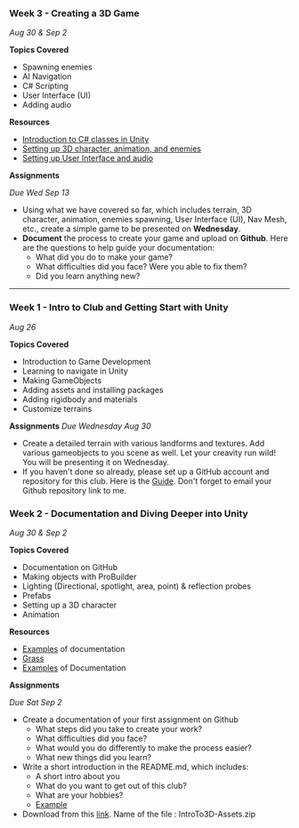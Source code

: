 ### Week 3 - Creating a 3D Game
*Aug 30 & Sep 2*

**Topics Covered**
* Spawning enemies
* AI Navigation
* C# Scripting
* User Interface (UI)
* Adding audio

**Resources**
* [Introduction to C# classes in Unity](https://www.youtube.com/watch?v=odKtPBsyFnw)
* [Setting up 3D character, animation, and enemies](https://drive.google.com/file/d/1YMbEmFWQQtYhRnxtFm2iKtCs-lJPoblT/view?usp=share_link)
* [Setting up User Interface and audio](https://drive.google.com/file/d/1MVRGakUf1B1naQe3dSPSdRV1R4PkA9eE/view?usp=share_link)

**Assignments** 

*Due Wed Sep 13*

- Using what we have covered so far, which includes terrain, 3D character, animation, enemies spawning, User Interface (UI), Nav Mesh, etc., create a simple game to be presented on **Wednesday**. 
- **Document** the process to create your game and upload on **Github**. Here are the questions to help guide your documentation:
    - What did you do to make your game?
    - What difficulties did you face? Were you able to fix them?
    - Did you learn anything new? 
---

### Week 1 - Intro to Club and Getting Start with Unity
*Aug 26*

**Topics Covered**
* Introduction to Game Development
* Learning to navigate in Unity
* Making GameObjects
* Adding assets and installing packages
* Adding rigidbody and materials
* Customize terrains

**Assignments** *Due Wednesday Aug 30*
* Create a detailed terrain with various landforms and textures. Add various gameobjects to you scene as well. Let your creavity run wild! You will be presenting it on Wednesday.
* If you haven't done so already, please set up a GitHub account and repository for this club. Here is the [Guide](prep.md). Don't forget to email your Github repository link to me.

### Week 2 - Documentation and Diving Deeper into Unity
*Aug 30 & Sep 2*

**Topics Covered**
* Documentation on GitHub
* Making objects with ProBuilder
* Lighting (Directional, spotlight, area, point) & reflection probes
* Prefabs
* Setting up a 3D character
* Animation

**Resources**
* [Examples](https://alternaterealities.nyuadim.com/category/spring-2021/) of documentation
* [Grass](https://assetstore.unity.com/packages/2d/textures-materials/nature/grass-flowers-pack-free-138810)
* [Examples](https://github.com/pangnasun/ConnectionsLab) of Documentation 

**Assignments** 

*Due Sat Sep 2*

* Create a documentation of your first assignment on Github
  - What steps did you take to create your work?
  - What difficulties did you face?
  - What would you do differently to make the process easier?
  - What new things did you learn?
* Write a short introduction in the README.md, which includes:
  - A short intro about you
  - What do you want to get out of this club?
  - What are your hobbies?
  - [Example](https://github.com/pangnasun/IMCapstoneProject)
* Download from this [link](https://learn.unity.com/tutorial/project-files-prepare-for-the-unity-certified-associate-game-developer-exam-98049840928345928305983#). Name of the file : IntroTo3D-Assets.zip

